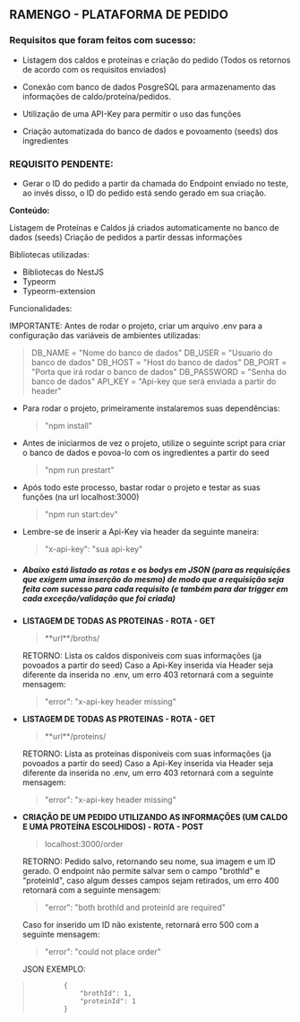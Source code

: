 <h2> RAMENGO - PLATAFORMA DE PEDIDO </h2>

<h3> Requisitos que foram feitos com sucesso: </h3>

- Listagem dos caldos e proteínas e criação do pedido (Todos os retornos de acordo com os requisitos enviados)

- Conexão com banco de dados PosgreSQL para armazenamento das informações de caldo/proteína/pedidos.

- Utilização de uma API-Key para permitir o uso das funções

- Criação automatizada do banco de dados e povoamento (seeds) dos ingredientes

<h3> REQUISITO PENDENTE: </h3>

- Gerar o ID do pedido a partir da chamada do Endpoint enviado no teste, ao invés disso, o ID do pedido está sendo gerado em sua criação.

**Conteúdo:**

Listagem de Proteínas e Caldos já criados automaticamente no banco de dados (seeds)
Criação de pedidos a partir dessas informações

Bibliotecas utilizadas:

- Bibliotecas do NestJS
- Typeorm
- Typeorm-extension

Funcionalidades:

IMPORTANTE: Antes de rodar o projeto, criar um arquivo .env para a configuração das variáveis de ambientes utilizadas:
<blockquote>DB_NAME = "Nome do banco de dados"
DB_USER = "Usuario do banco de dados"
DB_HOST = "Host do banco de dados"
DB_PORT = "Porta que irá rodar o banco de dados"
DB_PASSWORD = "Senha do banco de dados"
API_KEY = "Api-key que será enviada a partir do header"
</blockquote>


- Para rodar o projeto, primeiramente instalaremos suas dependências:
  <blockquote> "npm install"
  </blockquote>
- Antes de iniciarmos de vez o projeto, utilize o seguinte script para criar o banco de dados e povoa-lo com os ingredientes a partir do seed  
  <blockquote> "npm run prestart"
  </blockquote>
- Após todo este processo, bastar rodar o projeto e testar as suas funções (na url localhost:3000)
  <blockquote> "npm run start:dev"
    </blockquote>
- Lembre-se de inserir a Api-Key via header da seguinte maneira:
  <blockquote> "x-api-key": "sua api-key"
    </blockquote>

<h5> 
  
- Abaixo está listado as rotas e os bodys em JSON (para as requisições que exigem uma inserção do mesmo) de modo que a requisição seja feita com sucesso para cada requisito (e também para dar trigger em cada exceção/validação que foi criada)</h5>

  - <strong>LISTAGEM DE TODAS AS PROTEINAS - ROTA - GET</strong> 
      <blockquote>**url**/broths/</blockquote>
    RETORNO: Lista os caldos disponiveis com suas informações (ja povoados a partir do seed)
    Caso a Api-Key inserida via Header seja diferente da inserida no .env, um erro 403 retornará com a seguinte mensagem:
        <blockquote>"error": "x-api-key header missing"</blockquote>


  - <strong>LISTAGEM DE TODAS AS PROTEINAS - ROTA - GET</strong> 
      <blockquote>**url**/proteins/</blockquote>
    RETORNO: Lista as proteínas disponiveis com suas informações (ja povoados a partir do seed)
    Caso a Api-Key inserida via Header seja diferente da inserida no .env, um erro 403 retornará com a seguinte mensagem:
        <blockquote>"error": "x-api-key header missing"</blockquote>

  
  - <strong>CRIAÇÃO DE UM PEDIDO UTILIZANDO AS INFORMAÇÕES (UM CALDO E UMA PROTEÍNA ESCOLHIDOS) - ROTA - POST</strong> 
        <blockquote>localhost:3000/order</blockquote>
  RETORNO: Pedido salvo, retornando seu nome, sua imagem e um ID gerado.
  O endpoint não permite salvar sem o campo "brothId" e "proteinId", caso algum desses campos sejam retirados, um erro 400 retornará com a seguinte mensagem:
      <blockquote>"error": "both brothId and proteinId are required"</blockquote>
    Caso for inserido um ID não existente, retornará erro 500 com a seguinte mensagem:
        <blockquote>"error": "could not place order"</blockquote>
  
    JSON EXEMPLO:
  
   <blockquote> 
             
              {
                  "brothId": 1,
                  "proteinId": 1
              }
              
   </blockquote>

